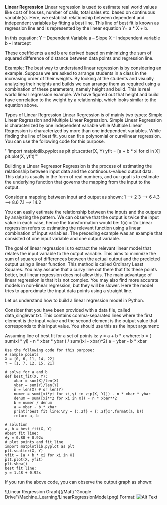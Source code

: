 **Linear Regression**
Linear regression is used to estimate real world values like cost of houses, number of calls, total sales etc. based on continuous variable(s). Here, we establish relationship between dependent and independent variables by fitting a best line. This line of best fit is known as regression line and is represented by the linear equation Y= a * X + b.

In this equation:
Y – Dependent Variable
a – Slope
X – Independent variable
b – Intercept

These coefficients a and b are derived based on minimizing the sum of squared difference of distance between data points and regression line.

Example:
The best way to understand linear regression is by considering an example. Suppose we are asked to arrange students in a class in the increasing order of their weights. By looking at the students and visually analyzing their heights and builds we can arrange them as required using a combination of these parameters, namely height and build. This is real world linear regression example. We have figured out that height and build have correlation to the weight by a relationship, which looks similar to the equation above.

Types of Linear Regression
Linear Regression is of mainly two types: Simple Linear Regression and Multiple Linear Regression. Simple Linear Regression is characterized by one independent variable while Multiple Linear Regression is characterized by more than one independent variables. While finding the line of best fit, you can fit a polynomial or curvilinear regression. You can use the following code for this purpose.

'''import matplotlib.pyplot as plt
    plt.scatter(X, Y)
    yfit = [a + b * xi for xi in X]
    plt.plot(X, yfit)'''

Building a Linear Regressor
Regression is the process of estimating the relationship between input data and the continuous-valued output data. This data is usually in the form of real numbers, and our goal is to estimate the underlying function that governs the mapping from the input to the output.

Consider a mapping between input and output as shown:
1 --> 2
3 --> 6
4.3 --> 8.6
7.1 --> 14.2

You can easily estimate the relationship between the inputs and the outputs by analyzing the pattern. We can observe that the output is twice the input value in each case, hence the transformation would be: f(x) = 2x
Linear regression refers to estimating the relevant function using a linear combination of input variables. The preceding example was an example that consisted of one input variable and one output variable.

The goal of linear regression is to extract the relevant linear model that relates the input variable to the output variable. This aims to minimize the sum of squares of differences between the actual output and the predicted output using a linear function. This method is called Ordinary Least Squares. You may assume that a curvy line out there that fits these points better, but linear regression does not allow this. The main advantage of linear regression is that it is not complex. You may also find more accurate models in non-linear regression, but they will be slower. Here the model tries to approximate the input data points using a straight line.

Let us understand how to build a linear regression model in Python.

Consider that you have been provided with a data file, called data_singlevar.txt. This contains comma-separated lines where the first element is the input value and the second element is the output value that corresponds to this input value. You should use this as the input argument:

Assuming line of best fit for a set of points is:
    y = a + b * x
    where: b = ( sum(xi * yi) - n * xbar * ybar ) / sum((xi - xbar)^2)
    a = ybar - b * xbar

    Use the following code for this purpose:
    # sample points
    X = [0, 6, 11, 14, 22]
    Y = [1, 7, 12, 15, 21]

    # solve for a and b
    def best_fit(X, Y):
        xbar = sum(X)/len(X)
        ybar = sum(Y)/len(Y)
        n = len(X) # or len(Y)
        numer = sum([xi*yi for xi,yi in zip(X, Y)]) - n * xbar * ybar
        denum = sum([xi**2 for xi in X]) - n * xbar**2
        b = numer / denum
        a = ybar - b * xbar
        print('best fit line:\ny = {:.2f} + {:.2f}x'.format(a, b))
        return a, b

    # solution
    a, b = best_fit(X, Y)
    #best fit line:
    #y = 0.80 + 0.92x
    # plot points and fit line
    import matplotlib.pyplot as plt
    plt.scatter(X, Y)
    yfit = [a + b * xi for xi in X]
    plt.plot(X, yfit)
    plt.show()
    best fit line:
    y = 1.48 + 0.92x

If you run the above code, you can observe the output graph as shown:

![Linear Regression Graph](/Matt/"Google Drive"/Machine_Learning/LinearRegressionModel.png)
Format: ![Alt Text](url)
